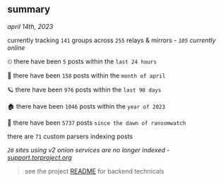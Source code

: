 
## summary
_april 14th, 2023_

currently tracking `141` groups across `255` relays & mirrors - _`105` currently online_

⏲ there have been `5` posts within the `last 24 hours`

🦈 there have been `158` posts within the `month of april`

🪐 there have been `976` posts within the `last 90 days`

🏚 there have been `1046` posts within the `year of 2023`

🦕 there have been `5737` posts `since the dawn of ransomwatch`

there are `71` custom parsers indexing posts

_`20` sites using v2 onion services are no longer indexed - [support.torproject.org](https://support.torproject.org/onionservices/v2-deprecation/)_

> see the project [README](https://github.com/joshhighet/ransomwatch#ransomwatch--) for backend technicals
